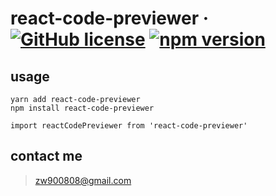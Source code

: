 # react-code-previewer &middot; [![GitHub license](https://img.shields.io/badge/license-MIT-blue.svg)](https://github.com/zhangwei900808/react-code-previewer) [![npm version](https://img.shields.io/npm/v/react-code-previewer.svg)](https://www.npmjs.com/package/react-code-previewer)

## usage

```
yarn add react-code-previewer
npm install react-code-previewer
```

```
import reactCodePreviewer from 'react-code-previewer'
```

## contact me

> zw900808@gmail.com
